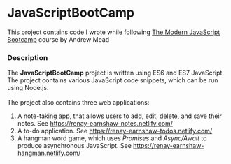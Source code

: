 # JavaScriptBootCamp
This project contains code I wrote while following [The Modern JavaScript Bootcamp](https://www.udemy.com/course/modern-javascript/) course by Andrew Mead

### Description
The __JavaScriptBootCamp__ project is written using ES6 and ES7 JavaScript.
<br>The project contains various JavaScript code snippets, which can be run using Node.js.
<br><br>The project also contains three web applications:
1. A note-taking app, that allows users to add, edit, delete, and save their notes. See https://renay-earnshaw-notes.netlify.com/
2. A to-do application.  See https://renay-earnshaw-todos.netlify.com/
3. A hangman word game, which uses _Promises_ and _Async/Await_ to produce asynchronous JavaScript. See https://renay-earnshaw-hangman.netlify.com/

